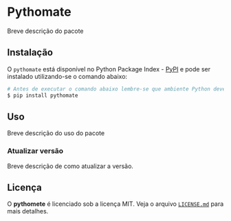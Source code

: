 # Pythomate

Breve descrição do pacote

## Instalação

O `pythomate` está disponível no Python Package Index - [PyPI](https://pypi.org/project/pythomate/) e pode ser instalado utilizando-se o comando abaixo:

```bash
# Antes de executar o comando abaixo lembre-se que ambiente Python deverá estar ativo
$ pip install pythomate
```

## Uso

Breve descrição do uso do pacote

### Atualizar versão

Breve descrição de como atualizar a versão.

## Licença

O **pythomete** é licenciado sob a licença MIT.
Veja o arquivo [`LICENSE.md`](LICENSE.md) para mais detalhes.
